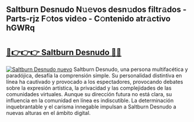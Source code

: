 ## Saltburn Desnudo N𝚞𝚎vos desn𝚞dos filtr𝚊dos - Parts-rjz F𝚘tos vid𝚎o - C𝚘ntenido atr𝚊ctivo hGWRq

# <h2><a href="http://mb18qz.tromn.icu/?c=Saltburn+Desnudo">🔗👉👉👉 Saltburn Desnudo 🔗🔗</a></h2>

[![Saltburn Desnudo nuevo](https://i.imgur.com/pEAQMta.gif)](http://mb18qz.tromn.icu/?c=Saltburn+Desnudo)
Saltburn Desnudo, una persona multifacética y paradójica, desafía la comprensión simple. Su personalidad distintiva en línea ha cautivado y provocado a los espectadores, provocando debates sobre la expresión artística, la privacidad y las complejidades de las comunidades virtuales. Aunque su dirección futura no está clara, su influencia en la comunidad en línea es indiscutible. La determinación inquebrantable y el carisma innegable impulsan a Saltburn Desnudo a nuevas alturas en el ámbito digital.

